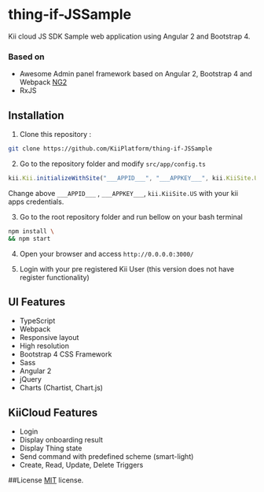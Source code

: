 # thing-if-JSSample

Kii cloud JS SDK Sample web application using Angular 2 and Bootstrap 4.

### Based on

- Awesome Admin panel framework based on Angular 2, Bootstrap 4 and Webpack [NG2](http://akveo.com/ng2-admin/)
- RxJS

## Installation

1. Clone this repository :

```bash
git clone https://github.com/KiiPlatform/thing-if-JSSample
```

2. Go to the repository folder and modify `src/app/config.ts` 

```javascript
kii.Kii.initializeWithSite("___APPID___", "___APPKEY___", kii.KiiSite.US);
```

Change above `___APPID___` , `___APPKEY___`, `kii.KiiSite.US` with your kii apps credentials.

3. Go to the root repository folder and run bellow on your bash terminal
```bash
npm install \
&& npm start
```

4. Open your browser and access `http://0.0.0.0:3000/`

5. Login with your pre registered Kii User (this version does not have register functionality)

## UI Features
* TypeScript
* Webpack
* Responsive layout
* High resolution
* Bootstrap 4 CSS Framework
* Sass
* Angular 2
* jQuery
* Charts (Chartist, Chart.js)

## KiiCloud Features
* Login
* Display onboarding result
* Display Thing state
* Send command with predefined scheme (smart-light)
* Create, Read, Update, Delete Triggers 

##License
[MIT](LICENSE.txt) license.
